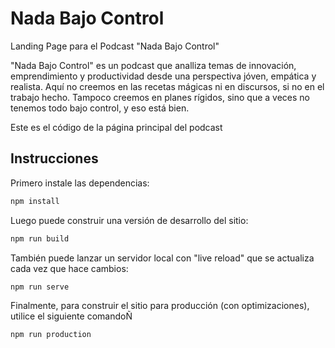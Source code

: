 # Nada Bajo Control
Landing Page para el Podcast "Nada Bajo Control"

"Nada Bajo Control" es un podcast que analliza temas de innovación, emprendimiento y productividad desde una perspectiva jóven, empática y
realista. Aquí no creemos en las recetas mágicas ni en discursos, si no en el trabajo hecho. Tampoco creemos en planes
rígidos, sino que a veces no tenemos todo bajo control, y eso está bien.

Este es el código de la página principal del podcast

## Instrucciones

Primero instale las dependencias:
```bash
npm install
```

Luego puede construir una versión de desarrollo del sitio:
```bash
npm run build
```

También puede lanzar un servidor local con "live reload" que se actualiza
cada vez que hace cambios:
```bash
npm run serve
```

Finalmente, para construir el sitio para producción (con optimizaciones),
utilice el siguiente comandoÑ
```bash
npm run production
```